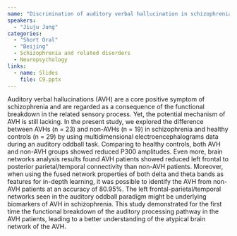 ```yaml
---
name: "Discrimination of auditory verbal hallucination in schizophrenia based on the brain networks: an EEG study"
speakers:
  - "Jiuju Jung"
categories:
  - "Short Oral"
  - "Beijing"
  - Schizophrenia and related disorders
  - Neuropsychology
links:
  - name: Slides
    file: C9.pptx
---
```


Auditory verbal hallucinations (AVH) are a core positive symptom of schizophrenia and are regarded as a consequence of the functional breakdown in the related sensory process. Yet, the potential mechanism of AVH is still lacking. 
In the present study, we explored the difference between AVHs (n = 23) and non-AVHs (n = 19) in schizophrenia and healthy controls (n = 29) by using multidimensional electroencephalograms data during an auditory oddball task. Comparing to healthy controls, both AVH and non-AVH groups showed reduced P300 amplitudes. Even more, brain networks analysis results found AVH patients showed reduced left frontal to posterior parietal/temporal connectivity than non-AVH patients. Moreover, when using the fused network properties of both delta and theta bands as features for in-depth learning, it was possible to identify the AVH from non-AVH patients at an accuracy of 80.95%. 
The left frontal-parietal/temporal networks seen in the auditory oddball paradigm might be underlying biomarkers of AVH in schizophrenia. This study demonstrated for the first time the functional breakdown of the auditory processing pathway in the AVH patients, leading to a better understanding of the atypical brain network of the AVH.

